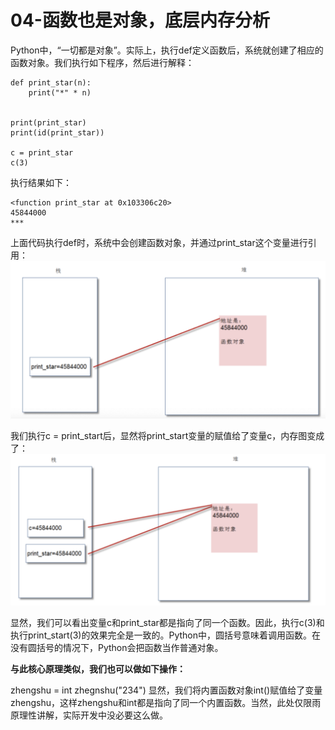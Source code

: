 # 04-函数也是对象，底层内存分析


Python中，“一切都是对象”。实际上，执行def定义函数后，系统就创建了相应的函数对象。我们执行如下程序，然后进行解释：

```
def print_star(n):
    print("*" * n)


print(print_star)
print(id(print_star))

c = print_star
c(3)
```




执行结果如下：

```
<function print_star at 0x103306c20>
45844000
***
```

上面代码执行def时，系统中会创建函数对象，并通过print_star这个变量进行引用：
![](_v_images/20201103094031717_1130792297.png)

我们执行c = print_start后，显然将print_start变量的赋值给了变量c，内存图变成了：
![](_v_images/20201103094215283_2143343376.png)


显然，我们可以看出变量c和print_star都是指向了同一个函数。因此，执行c(3)和执行print_start(3)的效果完全是一致的。Python中，圆括号意味着调用函数。在没有圆括号的情况下，Python会把函数当作普通对象。


**与此核心原理类似，我们也可以做如下操作：**

zhengshu = int
zhegnshu("234")
显然，我们将内置函数对象int()赋值给了变量zhengshu，这样zhengshu和int都是指向了同一个内置函数。当然，此处仅限雨原理性讲解，实际开发中没必要这么做。

